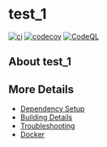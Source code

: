 # test_1

[![ci](https://github.com/spekkiodancer/test_1/actions/workflows/ci.yml/badge.svg)](https://github.com/spekkiodancer/test_1/actions/workflows/ci.yml)
[![codecov](https://codecov.io/gh/spekkiodancer/test_1/branch/main/graph/badge.svg)](https://codecov.io/gh/spekkiodancer/test_1)
[![CodeQL](https://github.com/spekkiodancer/test_1/actions/workflows/codeql-analysis.yml/badge.svg)](https://github.com/spekkiodancer/test_1/actions/workflows/codeql-analysis.yml)

## About test_1



## More Details

 * [Dependency Setup](README_dependencies.md)
 * [Building Details](README_building.md)
 * [Troubleshooting](README_troubleshooting.md)
 * [Docker](README_docker.md)

